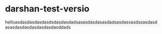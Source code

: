 # darshan-test-versio

helloasdasdasdasdasdsdasdasdadsasasdasdasasdadsasdasxasdssasdasdasasdasdasdasdasdasdasddads